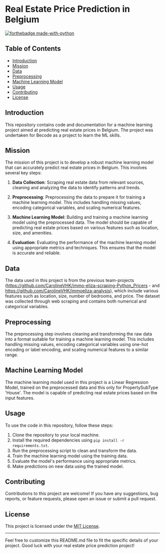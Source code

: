 # Real Estate Price Prediction in Belgium

[![forthebadge made-with-python](https://ForTheBadge.com/images/badges/made-with-python.svg)](https://www.python.org/)

## Table of Contents

- [Introduction](#introduction)
- [Mission](#mission)
- [Data](#data)
- [Preprocessing](#preprocessing)
- [Machine Learning Model](#machine-learning-model)
- [Usage](#usage)
- [Contributing](#contributing)
- [License](#license)

## Introduction

This repository contains code and documentation for a machine learning project aimed at predicting real estate prices in Belgium. The project was undertaken for Becode as a project to learn the ML skills.

## Mission

The mission of this project is to develop a robust machine learning model that can accurately predict real estate prices in Belgium. This involves several key steps:

1. **Data Collection**: Scraping real estate data from relevant sources, cleaning and analyzing the data to identify patterns and trends.

2. **Preprocessing**: Preprocessing the data to prepare it for training a machine learning model. This includes handling missing values, encoding categorical variables, and scaling numerical features.

3. **Machine Learning Model**: Building and training a machine learning model using the preprocessed data. The model should be capable of predicting real estate prices based on various features such as location, size, and amenities.

4. **Evaluation**: Evaluating the performance of the machine learning model using appropriate metrics and techniques. This ensures that the model is accurate and reliable.

## Data

The data used in this project is from the previous team-projects (https://github.com/CarolineVHK/immo-eliza-scraping-Python_Pricers - and https://github.com/CarolineVHK/immoeliza-analysis), which include various features such as location, size, number of bedrooms, and price. The dataset was collected through web scraping and contains both numerical and categorical variables.

## Preprocessing

The preprocessing step involves cleaning and transforming the raw data into a format suitable for training a machine learning model. This includes handling missing values, encoding categorical variables using one-hot encoding or label encoding, and scaling numerical features to a similar range.

## Machine Learning Model

The machine learning model used in this project is a Linear Regression Model, trained on the preprocessed data and this only for PropertySubType 'House'. The model is capable of predicting real estate prices based on the input features.

## Usage

To use the code in this repository, follow these steps:

1. Clone the repository to your local machine.
2. Install the required dependencies using `pip install -r requirements.txt`.
3. Run the preprocessing script to clean and transform the data.
4. Train the machine learning model using the training data.
5. Evaluate the model's performance using appropriate metrics.
6. Make predictions on new data using the trained model.

## Contributing

Contributions to this project are welcome! If you have any suggestions, bug reports, or feature requests, please open an issue or submit a pull request.

## License

This project is licensed under the [MIT License](LICENSE).

---

Feel free to customize this README.md file to fit the specific details of your project. Good luck with your real estate price prediction project!

